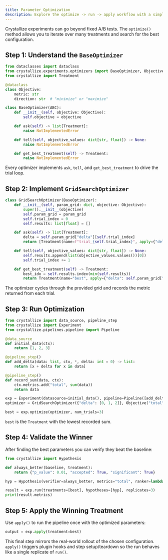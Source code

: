 ```yaml
---
title: Parameter Optimization
description: Explore the optimize -> run -> apply workflow with a simple grid search optimizer.
---
```


Crystallize experiments can go beyond fixed A/B tests. The `optimize()` method allows you to iterate over many treatments and search for the best configuration.

## Step 1: Understand the `BaseOptimizer`

```python
from dataclasses import dataclass
from crystallize.experiments.optimizers import BaseOptimizer, Objective
from crystallize import Treatment

@dataclass
class Objective:
    metric: str
    direction: str  # "minimize" or "maximize"

class BaseOptimizer(ABC):
    def __init__(self, objective: Objective):
        self.objective = objective

    def ask(self) -> list[Treatment]:
        raise NotImplementedError

    def tell(self, objective_values: dict[str, float]) -> None:
        raise NotImplementedError

    def get_best_treatment(self) -> Treatment:
        raise NotImplementedError
```

Every optimizer implements `ask`, `tell`, and `get_best_treatment` to drive the trial loop.

## Step 2: Implement `GridSearchOptimizer`

```python
class GridSearchOptimizer(BaseOptimizer):
    def __init__(self, param_grid: dict, objective: Objective):
        super().__init__(objective)
        self.param_grid = param_grid
        self.trial_index = 0
        self.results: list[float] = []

    def ask(self) -> list[Treatment]:
        delta = self.param_grid["delta"][self.trial_index]
        return [Treatment(name=f"trial_{self.trial_index}", apply={"delta": delta})]

    def tell(self, objective_values: dict[str, float]) -> None:
        self.results.append(list(objective_values.values())[0])
        self.trial_index += 1

    def get_best_treatment(self) -> Treatment:
        best_idx = self.results.index(min(self.results))
        return Treatment(name="best", apply={"delta": self.param_grid["delta"][best_idx]})
```

The optimizer cycles through the provided grid and records the metric returned from each trial.

## Step 3: Run Optimization

```python
from crystallize import data_source, pipeline_step
from crystallize import Experiment
from crystallize.pipelines.pipeline import Pipeline

@data_source
def initial_data(ctx):
    return [1, 2, 3]

@pipeline_step()
def add_delta(data: list, ctx, *, delta: int = 0) -> list:
    return [x + delta for x in data]

@pipeline_step()
def record_sum(data, ctx):
    ctx.metrics.add("total", sum(data))
    return data

exp = Experiment(datasource=initial_data(), pipeline=Pipeline([add_delta(), record_sum()]))
optimizer = GridSearchOptimizer({"delta": [0, 1, 2]}, Objective("total", "minimize"))

best = exp.optimize(optimizer, num_trials=3)
```

`best` is the `Treatment` with the lowest recorded sum.

## Step 4: Validate the Winner

After finding the best parameters you can verify they beat the baseline:

```python
from crystallize import Hypothesis

def always_better(baseline, treatment):
    return {"p_value": 0.01, "accepted": True, "significant": True}

hyp = Hypothesis(verifier=always_better, metrics="total", ranker=lambda r: r["p_value"])

result = exp.run(treatments=[best], hypotheses=[hyp], replicates=3)
print(result.metrics)
```

## Step 5: Apply the Winning Treatment

Use `apply()` to run the pipeline once with the optimized parameters:

```python
output = exp.apply(treatment=best)
```

This final step mirrors the real-world rollout of the chosen configuration. `apply()` triggers plugin hooks and step setup/teardown so the run behaves like a single replicate of `run()`.

